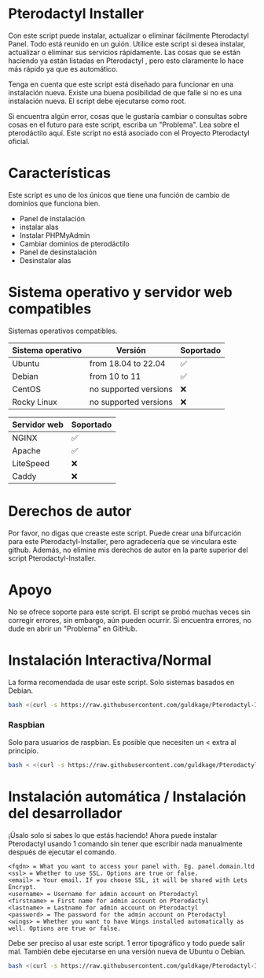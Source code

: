 # Pterodactyl Installer

Con este script puede instalar, actualizar o eliminar fácilmente Pterodactyl Panel. Todo está reunido en un guión. Utilice este script si desea instalar, actualizar o eliminar sus servicios rápidamente. Las cosas que se están haciendo ya están listadas en Pterodactyl , pero esto claramente lo hace más rápido ya que es automático.

Tenga en cuenta que este script está diseñado para funcionar en una instalación nueva. Existe una buena posibilidad de que falle si no es una instalación nueva. El script debe ejecutarse como root.

Si encuentra algún error, cosas que le gustaría cambiar o consultas sobre cosas en el futuro para este script, escriba un "Problema". Lea sobre el pterodáctilo aquí. Este script no está asociado con el Proyecto Pterodactyl oficial.

# Características
Este script es uno de los únicos que tiene una función de cambio de dominios que funciona bien.

- Panel de instalación
- instalar alas
- Instalar PHPMyAdmin
- Cambiar dominios de pterodáctilo
- Panel de desinstalación
- Desinstalar alas

# Sistema operativo y servidor web compatibles
Sistemas operativos compatibles.

| Sistema operativo| Versión               | Soportado                          |
| ---------------- | ----------------------| ---------------------------------- |
| Ubuntu           | from 18.04 to 22.04   | :white_check_mark:                 |
| Debian           | from 10 to 11         | :white_check_mark:                 |
| CentOS           | no supported versions | :x:                                |
| Rocky Linux      | no supported versions | :x:                                |

| Servidor web	   | Soportado           |
| ---------------- | --------------------| 
| NGINX            | :white_check_mark:  |
| Apache           | :white_check_mark:  |
| LiteSpeed        | :x:                 |
| Caddy            | :x:                 |

# Derechos de autor
Por favor, no digas que creaste este script. Puede crear una bifurcación para este Pterodactyl-Installer, pero agradecería que se vinculara este github. Además, no elimine mis derechos de autor en la parte superior del script Pterodactyl-Installer.

# Apoyo
No se ofrece soporte para este script. El script se probó muchas veces sin corregir errores, sin embargo, aún pueden ocurrir. Si encuentra errores, no dude en abrir un "Problema" en GitHub.

# Instalación Interactiva/Normal
La forma recomendada de usar este script. Solo sistemas basados en Debian.
```bash
bash <(curl -s https://raw.githubusercontent.com/guldkage/Pterodactyl-Installer/main/installer.sh)
```

### Raspbian
Solo para usuarios de raspbian. Es posible que necesiten un < extra al principio.
```bash
bash < <(curl -s https://raw.githubusercontent.com/guldkage/Pterodactyl-Installer/main/installer.sh)
```

# Instalación automática / Instalación del desarrollador
¡Úsalo solo si sabes lo que estás haciendo! Ahora puede instalar Pterodactyl usando 1 comando sin tener que escribir nada manualmente después de ejecutar el comando.


```
<fqdn> = What you want to access your panel with. Eg. panel.domain.ltd
<ssl> = Whether to use SSL. Options are true or false.
<email> = Your email. If you choose SSL, it will be shared with Lets Encrypt.
<username> = Username for admin account on Pterodactyl
<firstname> = First name for admin account on Pterodactyl
<lastname> = Lastname for admin account on Pterodactyl
<password> = The password for the admin account on Pterodactyl
<wings> = Whether you want to have Wings installed automatically as well. Options are true or false.
```

Debe ser preciso al usar este script. 1 error tipográfico y todo puede salir mal. También debe ejecutarse en una versión nueva de Ubuntu o Debian.


```bash
bash <(curl -s https://raw.githubusercontent.com/guldkage/Pterodactyl-Installer/main/autoinstall.sh)  <fqdn> <ssl> <email> <username> <firstname <lastname> <password> <wings>
```
